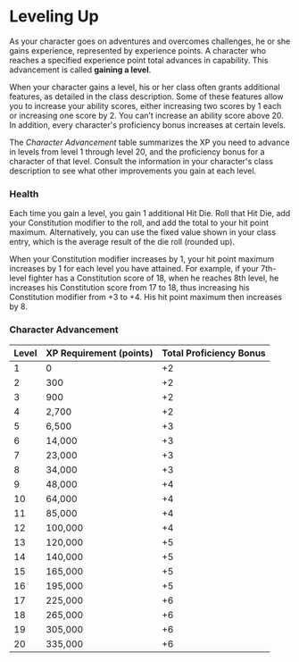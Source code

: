 # Leveling Up
As your character goes on adventures and overcomes challenges, he or she gains experience, represented by experience points. A character who reaches a specified experience point total advances in capability. This advancement is called **gaining a level**.    

When your character gains a level, his or her class often grants additional features, as detailed in the class description. Some of these features allow you to increase your ability scores, either increasing two scores by 1 each or increasing one score by 2. You can’t increase an ability score above 20. In addition, every character's proficiency bonus increases at certain levels.    

The *Character Advancement* table summarizes the XP you need to advance in levels from level 1 through level 20, and the proficiency bonus for a character of that level. Consult the information in your character's class description to see what other improvements you gain at each level.

### Health
Each time you gain a level, you gain 1 additional Hit Die. Roll that Hit Die, add your Constitution modifier to the roll, and add the total to your hit point maximum. Alternatively, you can use the fixed value shown in your class entry, which is the average result of the die roll (rounded up).    

When your Constitution modifier increases by 1, your hit point maximum increases by 1 for each level you have attained. For example, if your 7th-level fighter has a Constitution score of 18, when he reaches 8th level, he increases his Constitution score from 17 to 18, thus increasing his Constitution modifier from +3 to +4. His hit point maximum then increases by 8.    

### Character Advancement

| Level | XP Requirement (points) | Total Proficiency Bonus |
|-------|-------------------------|-------------------------|
| 1     | 0                       | +2                      |
| 2     | 300                     | +2                      |
| 3     | 900                     | +2                      |
| 4     | 2,700                   | +2                      |
| 5     | 6,500                   | +3                      |
| 6     | 14,000                  | +3                      |
| 7     | 23,000                  | +3                      |
| 8     | 34,000                  | +3                      |
| 9     | 48,000                  | +4                      |
| 10    | 64,000                  | +4                      |
| 11    | 85,000                  | +4                      |
| 12    | 100,000                 | +4                      |
| 13    | 120,000                 | +5                      |
| 14    | 140,000                 | +5                      |
| 15    | 165,000                 | +5                      |
| 16    | 195,000                 | +5                      |
| 17    | 225,000                 | +6                      |
| 18    | 265,000                 | +6                      |
| 19    | 305,000                 | +6                      |
| 20    | 335,000                 | +6                      |
